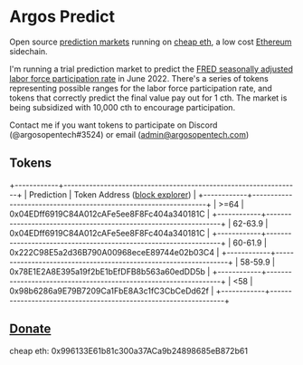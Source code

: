 # Argos Predict
Open source [prediction markets](https://richardhanania.substack.com/p/futarchy-robin-hanson-on-how-prediction) running on [cheap eth](https://cheapeth.org/), a low cost [Ethereum](https://ethereum.org/en/) sidechain.

I'm running a trial prediction market to predict the [FRED seasonally adjusted labor force participation rate](https://fred.stlouisfed.org/series/CIVPART) in June 2022. There's a series of tokens representing possible ranges for the labor force participation rate, and tokens that correctly predict the final value pay out for 1 cth. The market is being subsidized with 10,000 cth to encourage participation.

Contact me if you want tokens to participate on Discord (@argosopentech#3524) or email (admin@argosopentech.com)

## Tokens
+------------+-----------------------------------------------------------------+
| Prediction | Token Address ([block explorer](https://explore.cheapswap.io/)) |
+------------+-----------------------------------------------------------------+
| >=64       | 0x04EDff6919C84A012cAFe5ee8F8Fc404a340181C                      |
+------------+-----------------------------------------------------------------+
| 62-63.9    | 0x04EDff6919C84A012cAFe5ee8F8Fc404a340181C                      |
+------------+-----------------------------------------------------------------+
| 60-61.9    | 0x222C98E5a2d36B790A00968eceE89744e02b03C4                      |
+------------+-----------------------------------------------------------------+
| 58-59.9    | 0x78E1E2A8E395a19f2bE1bEfDFB8b563a60edDD5b                      |
+------------+-----------------------------------------------------------------+
| <58        | 0x98b6286a9E79B7209Ca1FbE8A3c1fC3CbCeDd62f                      |
+------------+-----------------------------------------------------------------+

## [Donate](0x996133E61b81c300a37ACa9b24898685eB872b61)
cheap eth: 0x996133E61b81c300a37ACa9b24898685eB872b61

